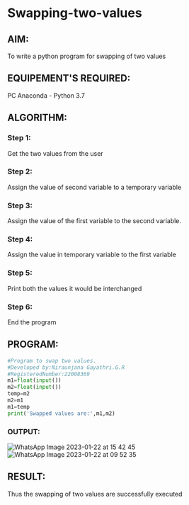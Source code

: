 # Swapping-two-values
## AIM:
To write a python program for swapping of two values
## EQUIPEMENT'S REQUIRED: 
PC
Anaconda - Python 3.7
## ALGORITHM: 
### Step 1:
Get the two values from the user
### Step 2: 
Assign the value of second variable to a temporary variable 
### Step 3: 
Assign the value of the first variable to the second variable.
### Step 4:  
Assign the value in temporary variable to the first variable
### Step 5: 
Print both the values it would be interchanged
### Step 6: 
End the program

## PROGRAM:
```python
#Program to swap two values.
#Developed by:Niraunjana Gayathri.G.R
#RegisteredNumber:22008369
m1=float(input())
m2=float(input())
temp=m2
m2=m1
m1=temp
print('Swapped values are:',m1,m2)
```
### OUTPUT:
![WhatsApp Image 2023-01-22 at 15 42 45](https://user-images.githubusercontent.com/119395610/213910567-33960a00-4be0-41ed-9302-721560ae9f05.jpg)
![WhatsApp Image 2023-01-22 at 09 52 35](https://user-images.githubusercontent.com/119395610/213910586-37687a1a-1c58-4a5d-afce-2208a7d5a6c5.jpg)



## RESULT:
Thus the swapping of two values are successfully executed



